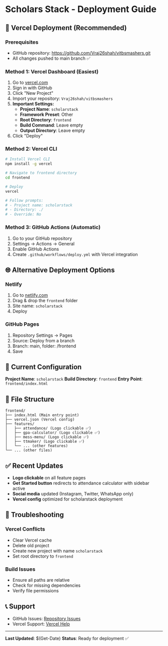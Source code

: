# Scholars Stack - Deployment Guide

## 🚀 Vercel Deployment (Recommended)

### Prerequisites
- GitHub repository: https://github.com/Vraj26shah/vitbsmashers.git
- All changes pushed to main branch ✅

### Method 1: Vercel Dashboard (Easiest)
1. Go to [vercel.com](https://vercel.com)
2. Sign in with GitHub
3. Click "New Project"
4. Import your repository: `Vraj26shah/vitbsmashers`
5. **Important Settings:**
   - **Project Name**: `scholarstack`
   - **Framework Preset**: Other
   - **Root Directory**: `frontend`
   - **Build Command**: Leave empty
   - **Output Directory**: Leave empty
6. Click "Deploy"

### Method 2: Vercel CLI
```bash
# Install Vercel CLI
npm install -g vercel

# Navigate to frontend directory
cd frontend

# Deploy
vercel

# Follow prompts:
# - Project name: scholarstack
# - Directory: ./
# - Override: No
```

### Method 3: GitHub Actions (Automatic)
1. Go to your GitHub repository
2. Settings → Actions → General
3. Enable GitHub Actions
4. Create `.github/workflows/deploy.yml` with Vercel integration

## 🌐 Alternative Deployment Options

### Netlify
1. Go to [netlify.com](https://netlify.com)
2. Drag & drop the `frontend` folder
3. Site name: `scholarstack`
4. Deploy

### GitHub Pages
1. Repository Settings → Pages
2. Source: Deploy from a branch
3. Branch: main, folder: /frontend
4. Save

## 🔧 Current Configuration

**Project Name**: `scholarstack`
**Build Directory**: `frontend`
**Entry Point**: `frontend/index.html`

## 📁 File Structure
```
frontend/
├── index.html (Main entry point)
├── vercel.json (Vercel config)
├── features/
│   ├── attendance/ (Logo clickable ✅)
│   ├── gpa-calculator/ (Logo clickable ✅)
│   ├── mess-menu/ (Logo clickable ✅)
│   ├── ttmaker/ (Logo clickable ✅)
│   └── ... (other features)
└── ... (other files)
```

## ✅ Recent Updates
- **Logo clickable** on all feature pages
- **Get Started button** redirects to attendance calculator with sidebar active
- **Social media** updated (Instagram, Twitter, WhatsApp only)
- **Vercel config** optimized for scholarstack deployment

## 🚨 Troubleshooting

### Vercel Conflicts
- Clear Vercel cache
- Delete old project
- Create new project with name `scholarstack`
- Set root directory to `frontend`

### Build Issues
- Ensure all paths are relative
- Check for missing dependencies
- Verify file permissions

## 📞 Support
- GitHub Issues: [Repository Issues](https://github.com/Vraj26shah/vitbsmashers/issues)
- Vercel Support: [Vercel Help](https://vercel.com/help)

---
**Last Updated**: $(Get-Date)
**Status**: Ready for deployment ✅
